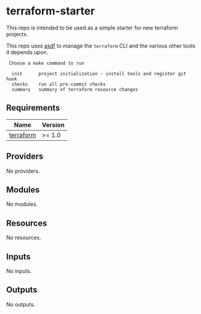 # terraform-starter

This repo is intended to be used as a simple starter for new terraform projects.

This repo uses [asdf](https://asdf-vm.com/) to manage the `terraform` CLI and the various other tools it depends upon.

```
 Choose a make command to run

  init      project initialization - install tools and register git hook
  checks    run all pre-commit checks
  summary   summary of terraform resource changes
```

<!-- BEGINNING OF PRE-COMMIT-TERRAFORM DOCS HOOK -->
## Requirements

| Name | Version |
|------|---------|
| <a name="requirement_terraform"></a> [terraform](#requirement\_terraform) | >= 1.0 |

## Providers

No providers.

## Modules

No modules.

## Resources

No resources.

## Inputs

No inputs.

## Outputs

No outputs.
<!-- END OF PRE-COMMIT-TERRAFORM DOCS HOOK -->
